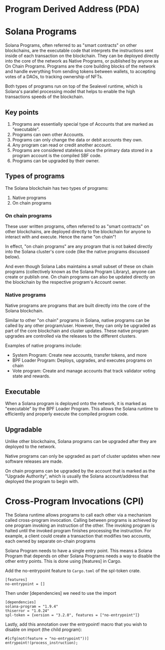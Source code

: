 # Program Derived Address (PDA)

# Solana Programs

Solana Programs, often referred to as "smart contracts" on other blockchains, are the executable code that interprets the instructions sent inside of each transaction on the blockchain. They can be deployed directly into the core of the network as Native Programs, or published by anyone as On Chain Programs. Programs are the core building blocks of the network and handle everything from sending tokens between wallets, to accepting votes of a DAOs, to tracking ownership of NFTs.

Both types of programs run on top of the Sealevel runtime, which is Solana's parallel processing model that helps to enable the high transactions speeds of the blockchain.

## Key points

1. Programs are essentially special type of Accounts that are marked as "executable".
2. Programs can own other Accounts.
3. Programs can only change the data or debit accounts they own.
4. Any program can read or credit another account.
5. Programs are considered stateless since the primary data stored in a program account is the compiled SBF code.
6. Programs can be upgraded by their owner.

## Types of programs

The Solana blockchain has two types of programs:

1. Native programs
2. On chain programs

### On chain programs

These user written programs, often referred to as "smart contracts" on other blockchains, are deployed directly to the blockchain for anyone to interact with and execute. Hence the name "on chain"!

In effect, "on chain programs" are any program that is not baked directly into the Solana cluster's core code (like the native programs discussed below).

And even though Solana Labs maintains a small subset of these on chain programs (collectively known as the Solana Program Library), anyone can create or publish one. On chain programs can also be updated directly on the blockchain by the respective program's Account owner.

### Native programs

Native programs are programs that are built directly into the core of the Solana blockchain.

Similar to other "on chain" programs in Solana, native programs can be called by any other program/user. However, they can only be upgraded as part of the core blockchain and cluster updates. These native program upgrades are controlled via the releases to the different clusters.

Examples of native programs include:

- System Program: Create new accounts, transfer tokens, and more
- BPF Loader Program: Deploys, upgrades, and executes programs on chain
- Vote program: Create and manage accounts that track validator voting state and rewards.

## Executable

When a Solana program is deployed onto the network, it is marked as "executable" by the BPF Loader Program. This allows the Solana runtime to efficiently and properly execute the compiled program code.

## Upgradable

Unlike other blockchains, Solana programs can be upgraded after they are deployed to the network.

Native programs can only be upgraded as part of cluster updates when new software releases are made.

On chain programs can be upgraded by the account that is marked as the "Upgrade Authority", which is usually the Solana account/address that deployed the program to begin with.

# Cross-Program Invocations (CPI)

The Solana runtime allows programs to call each other via a mechanism called cross-program invocation.
Calling between programs is achieved by one program invoking an instruction of the other.
The invoking program is halted until the invoked program finishes processing the instruction.
For example, a client could create a transaction that modifies two accounts, each owned by separate on-chain programs

Solana Program needs to have a single entry point. This means a Solana Program that depends on other Solana Programs needs a way to disable the other entry points. This is done using [features] in Cargo.

Add the no-entrypoint feature to `Cargo.toml` of the spl-token crate.

    [features]
    no-entrypoint = []

Then under [dependencies] we need to use the import

    [dependencies]
    solana-program = "1.9.4"
    thiserror = "1.0.24"
    spl-token = {version = "3.2.0", features = ["no-entrypoint"]}

Lastly, add this annotation over the entrypoint! macro that you wish to disable on import (the child program):

    #[cfg(not(feature = "no-entrypoint"))]
    entrypoint!(process_instruction);
